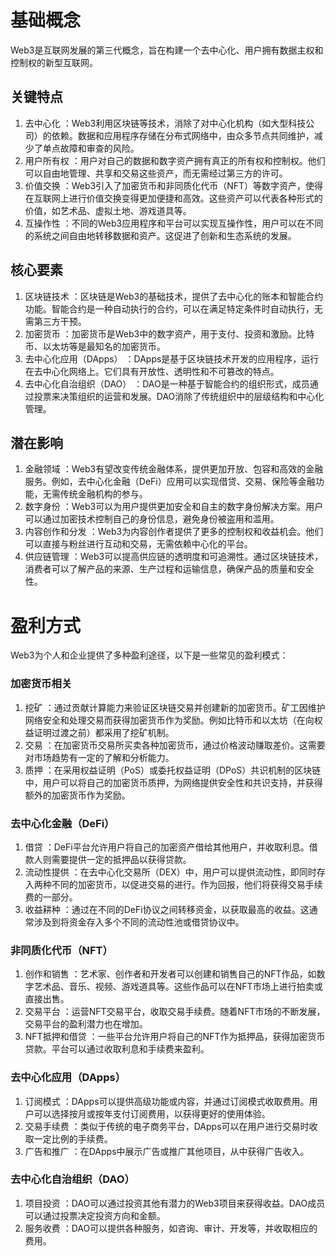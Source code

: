 # 基础概念
Web3是互联网发展的第三代概念，旨在构建一个去中心化、用户拥有数据主权和控制权的新型互联网。

## 关键特点
1. 去中心化 ：Web3利用区块链等技术，消除了对中心化机构（如大型科技公司）的依赖。数据和应用程序存储在分布式网络中，由众多节点共同维护，减少了单点故障和审查的风险。
2. 用户所有权 ：用户对自己的数据和数字资产拥有真正的所有权和控制权。他们可以自由地管理、共享和交易这些资产，而无需经过第三方的许可。
3. 价值交换 ：Web3引入了加密货币和非同质化代币（NFT）等数字资产，使得在互联网上进行价值交换变得更加便捷和高效。这些资产可以代表各种形式的价值，如艺术品、虚拟土地、游戏道具等。
4. 互操作性 ：不同的Web3应用程序和平台可以实现互操作性，用户可以在不同的系统之间自由地转移数据和资产。这促进了创新和生态系统的发展。

## 核心要素
1. 区块链技术 ：区块链是Web3的基础技术，提供了去中心化的账本和智能合约功能。智能合约是一种自动执行的合约，可以在满足特定条件时自动执行，无需第三方干预。
2. 加密货币 ：加密货币是Web3中的数字资产，用于支付、投资和激励。比特币、以太坊等是最知名的加密货币。
3. 去中心化应用（DApps） ：DApps是基于区块链技术开发的应用程序，运行在去中心化网络上。它们具有开放性、透明性和不可篡改的特点。
4. 去中心化自治组织（DAO） ：DAO是一种基于智能合约的组织形式，成员通过投票来决策组织的运营和发展。DAO消除了传统组织中的层级结构和中心化管理。

## 潜在影响
1. 金融领域 ：Web3有望改变传统金融体系，提供更加开放、包容和高效的金融服务。例如，去中心化金融（DeFi）应用可以实现借贷、交易、保险等金融功能，无需传统金融机构的参与。
2. 数字身份 ：Web3可以为用户提供更加安全和自主的数字身份解决方案。用户可以通过加密技术控制自己的身份信息，避免身份被盗用和滥用。
3. 内容创作和分发 ：Web3为内容创作者提供了更多的控制权和收益机会。他们可以直接与粉丝进行互动和交易，无需依赖中心化的平台。
4. 供应链管理 ：Web3可以提高供应链的透明度和可追溯性。通过区块链技术，消费者可以了解产品的来源、生产过程和运输信息，确保产品的质量和安全性。

# 盈利方式

Web3为个人和企业提供了多种盈利途径，以下是一些常见的盈利模式：

### 加密货币相关
1. 挖矿 ：通过贡献计算能力来验证区块链交易并创建新的加密货币。矿工因维护网络安全和处理交易而获得加密货币作为奖励。例如比特币和以太坊（在向权益证明过渡之前）都采用了挖矿机制。
2. 交易 ：在加密货币交易所买卖各种加密货币，通过价格波动赚取差价。这需要对市场趋势有一定的了解和分析能力。
3. 质押 ：在采用权益证明（PoS）或委托权益证明（DPoS）共识机制的区块链中，用户可以将自己的加密货币质押，为网络提供安全性和共识支持，并获得额外的加密货币作为奖励。
   
### 去中心化金融（DeFi）
1. 借贷 ：DeFi平台允许用户将自己的加密资产借给其他用户，并收取利息。借款人则需要提供一定的抵押品以获得贷款。
2. 流动性提供 ：在去中心化交易所（DEX）中，用户可以提供流动性，即同时存入两种不同的加密货币，以促进交易的进行。作为回报，他们将获得交易手续费的一部分。
3. 收益耕种 ：通过在不同的DeFi协议之间转移资金，以获取最高的收益。这通常涉及到将资金存入多个不同的流动性池或借贷协议中。

### 非同质化代币（NFT）
1. 创作和销售 ：艺术家、创作者和开发者可以创建和销售自己的NFT作品，如数字艺术品、音乐、视频、游戏道具等。这些作品可以在NFT市场上进行拍卖或直接出售。
2. 交易平台 ：运营NFT交易平台，收取交易手续费。随着NFT市场的不断发展，交易平台的盈利潜力也在增加。
3. NFT抵押和借贷 ：一些平台允许用户将自己的NFT作为抵押品，获得加密货币贷款。平台可以通过收取利息和手续费来盈利。

### 去中心化应用（DApps）
1. 订阅模式 ：DApps可以提供高级功能或内容，并通过订阅模式收取费用。用户可以选择按月或按年支付订阅费用，以获得更好的使用体验。
2. 交易手续费 ：类似于传统的电子商务平台，DApps可以在用户进行交易时收取一定比例的手续费。
3. 广告和推广 ：在DApps中展示广告或推广其他项目，从中获得广告收入。

### 去中心化自治组织（DAO）
1. 项目投资 ：DAO可以通过投资其他有潜力的Web3项目来获得收益。DAO成员可以通过投票决定投资方向和金额。
2. 服务收费 ：DAO可以提供各种服务，如咨询、审计、开发等，并收取相应的费用。